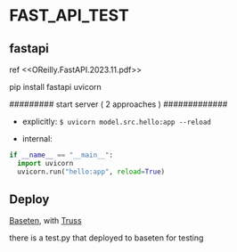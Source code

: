# FAST_API_TEST
## fastapi


ref <<OReilly.FastAPI.2023.11.pdf>>

pip install fastapi uvicorn

#########  start server ( 2 approaches ) #############
- explicitly:  `$ uvicorn model.src.hello:app --reload`

- internal:
```py
if __name__ == "__main__":
  import uvicorn
  uvicorn.run("hello:app", reload=True)
```



## Deploy
[Baseten](https://docs.baseten.co/deploy/overview), with [Truss](https://truss.baseten.co/quickstart)

there is a test.py that deployed to baseten for testing
